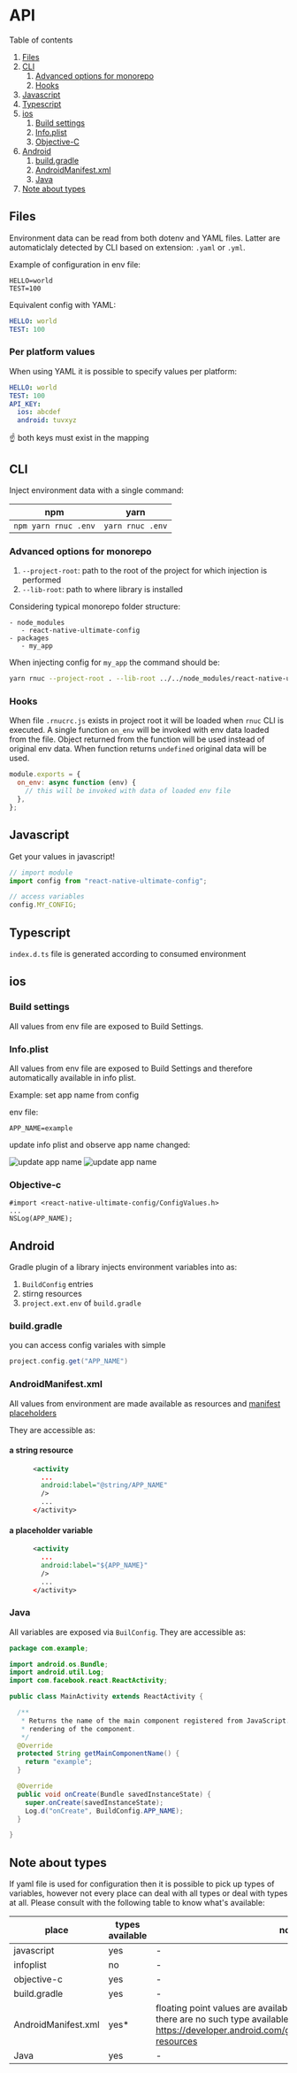 # API

Table of contents

1. [Files](#files)
1. [CLI](#cli)
   1. [Advanced options for monorepo](#advanced-options-for-monorepo)
   1. [Hooks](#hooks)
1. [Javascript](#javascript)
1. [Typescript](#typescript)
1. [ios](#ios)
   1. [Build settings](#build-settings)
   1. [Info.plist](#infoplist)
   1. [Objective-C](#objective-c)
1. [Android](#android)
   1. [build.gradle](#buildgradle)
   1. [AndroidManifest.xml](#androidmanifestxml)
   1. [Java](#java)
1. [Note about types](#note-about-types)

## Files

Environment data can be read from both dotenv and YAML files. Latter are automaticlaly detected by CLI based on extension: `.yaml` or `.yml`.

Example of configuration in env file:

```
HELLO=world
TEST=100
```

Equivalent config with YAML:

```yaml
HELLO: world
TEST: 100
```

### Per platform values

When using YAML it is possible to specify values per platform:

```yaml
HELLO: world
TEST: 100
API_KEY:
  ios: abcdef
  android: tuvxyz
```

☝ both keys must exist in the mapping

## CLI

Inject environment data with a single command:

| npm                  | yarn             |
| -------------------- | ---------------- |
| `npm yarn rnuc .env` | `yarn rnuc .env` |

### Advanced options for monorepo

1. `--project-root`: path to the root of the project for which injection is performed
1. `--lib-root`: path to where library is installed

Considering typical monorepo folder structure:

```
- node_modules
   - react-native-ultimate-config
- packages
   - my_app
```

When injecting config for `my_app` the command should be:

```bash
yarn rnuc --project-root . --lib-root ../../node_modules/react-native-ultimate-config .env
```

### Hooks

When file `.rnucrc.js` exists in project root it will be loaded when
`rnuc` CLI is executed. A single function `on_env` will be invoked with env
data loaded from the file. Object returned from the function will be used
instead of original env data. When function returns `undefined` original data
will be used.

```js
module.exports = {
  on_env: async function (env) {
    // this will be invoked with data of loaded env file
  },
};
```

## Javascript

Get your values in javascript!

```javascript
// import module
import config from "react-native-ultimate-config";

// access variables
config.MY_CONFIG;
```

## Typescript

`index.d.ts` file is generated according to consumed environment

## ios

### Build settings

All values from env file are exposed to Build Settings.

### Info.plist

All values from env file are exposed to Build Settings and therefore
automatically available in info plist.

Example: set app name from config

env file:

```env
APP_NAME=example
```

update info plist and observe app name changed:

![update app name](./api.assets/ios.info.1.png)
![update app name](./api.assets/ios.info.2.png)

### Objective-c

```objc
#import <react-native-ultimate-config/ConfigValues.h>
...
NSLog(APP_NAME);
```

## Android

Gradle plugin of a library injects environment variables into as:

1. `BuildConfig` entries
1. stirng resources
1. `project.ext.env` of `build.gradle`

### build.gradle

you can access config variales with simple

```gradle
project.config.get("APP_NAME")
```

### AndroidManifest.xml

All values from environment are made available as resources and [manifest placeholders](https://developer.android.com/studio/build/manifest-build-variables)

They are accessible as:

#### a string resource

```xml
      <activity
        ...
        android:label="@string/APP_NAME"
        />
        ...
      </activity>
```

#### a placeholder variable

```xml
      <activity
        ...
        android:label="${APP_NAME}"
        />
        ...
      </activity>
```

### Java

All variables are exposed via `BuilConfig`. They are accessible as:

```java
package com.example;

import android.os.Bundle;
import android.util.Log;
import com.facebook.react.ReactActivity;

public class MainActivity extends ReactActivity {

  /**
   * Returns the name of the main component registered from JavaScript. This is used to schedule
   * rendering of the component.
   */
  @Override
  protected String getMainComponentName() {
    return "example";
  }

  @Override
  public void onCreate(Bundle savedInstanceState) {
    super.onCreate(savedInstanceState);
    Log.d("onCreate", BuildConfig.APP_NAME);
  }

}

```

## Note about types

If yaml file is used for configuration then it is possible to pick up types of variables, however not every place can deal with all types or deal with types at all. Please consult with the following table to know what's available:

| place               | types available | notes                                                                                                                                                                                    |
| ------------------- | --------------- | ---------------------------------------------------------------------------------------------------------------------------------------------------------------------------------------- |
| javascript          | yes             | -                                                                                                                                                                                        |
| infoplist           | no              | -                                                                                                                                                                                        |
| objective-c         | yes             | -                                                                                                                                                                                        |
| build.gradle        | yes             | -                                                                                                                                                                                        |
| AndroidManifest.xml | yes\*           | floating point values are available as `@string` resources since there are no such type available in resources: https://developer.android.com/guide/topics/resources/available-resources |
| Java                | yes             | -                                                                                                                                                                                        |
